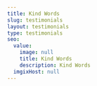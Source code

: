 ```yaml
---
title: Kind Words
slug: testimonials
layout: testimonials
type: testimonials
seo:
  value:
    image: null
    title: Kind Words
    description: Kind Words
  imgixHost: null
---
```


